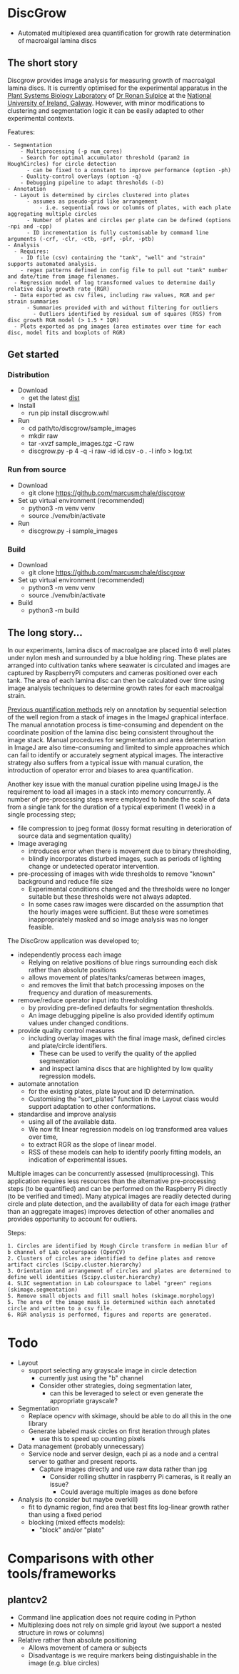 
# DiscGrow

- Automated multiplexed area quantification for growth rate determination of macroalgal lamina discs

## The short story 

Discgrow provides image analysis for measuring growth of macroalgal lamina discs. 
It is currently optimised for the experimental apparatus in the 
[Plant Systems Biology Laboratory](https://sulpice-lab.com/)
of [Dr Ronan Sulpice](https://www.nuigalway.ie/our-research/people/natural-sciences/ronansulpice/) 
at the [National University of Ireland, Galway](https://www.nuigalway.ie/). 
However, with minor modifications to clustering and segmentation logic
it can be easily adapted to other experimental contexts.

Features:

    - Segmentation
        - Multiprocessing (-p num_cores)
        - Search for optimal accumulator threshold (param2 in HoughCircles) for circle detection 
          - can be fixed to a constant to improve performance (option -ph)
        - Quality-control overlays (option -q)
        - Debugging pipeline to adapt thresholds (-D)
    - Annotation
      - Layout is determined by circles clustered into plates
          - assumes as pseudo-grid like arrangement
              - i.e. sequential rows or columns of plates, with each plate aggregating multiple circles
          - Number of plates and circles per plate can be defined (options -npi and -cpp)
          - ID incrementation is fully customisable by command line arguments (-crf, -clr, -ctb, -prf, -plr, -ptb)
    - Analysis
      - Requires:
        - ID file (csv) containing the "tank", "well" and "strain" supports automated analysis.
        - regex patterns defined in config file to pull out "tank" number and date/time from image filenames.
      - Regression model of log transformed values to determine daily relative daily growth rate (RGR)
      - Data exported as csv files, including raw values, RGR and per strain summaries
          - Summaries provided with and without filtering for outliers 
            - Outliers identified by residual sum of squares (RSS) from disc growth RGR model (> 1.5 * IQR)
      - Plots exported as png images (area estimates over time for each disc, model fits and boxplots of RGR)


## Get started
### Distribution

  - Download 
    - get the latest [dist](https://github.com/marcusmchale/discgrow/dist)
  - Install
    - run pip install discgrow.whl
  - Run
    - cd path/to/discgrow/sample_images
    - mkdir raw
    - tar -xvzf sample_images.tgz -C raw
    - discgrow.py -p 4 -q -i raw -id id.csv -o . -l info > log.txt

### Run from source

  - Download
    - git clone https://github.com/marcusmchale/discgrow
  - Set up virtual environment (recommended)
    - python3 -m venv venv
    - source ./venv/bin/activate
  - Run
    - discgrow.py -i sample_images


### Build

  - Download
    - git clone https://github.com/marcusmchale/discgrow
  - Set up virtual environment (recommended)
    - python3 -m venv venv
    - source ./venv/bin/activate
  - Build
    - python3 -m build



## The long story...

In our experiments, lamina discs of macroalgae are placed into 6 well plates under nylon mesh and
surrounded by a blue holding ring. These plates are arranged into cultivation tanks
where seawater is circulated and images are captured by RaspberryPi computers and cameras positioned over each tank.
The area of each lamina disc can then be calculated over time using image analysis techniques
to determine growth rates for each macroalgal strain.

[Previous quantification methods](<https://academic.oup.com/plphys/article/180/1/109/6117624>)
rely on annotation by sequential selection of the well region from a stack of images in the ImageJ graphical interface.
The manual annotation process is time-consuming and dependent on the coordinate position
of the lamina disc being consistent throughout the image stack.
Manual procedures for segmentation and area determination in ImageJ are also time-consuming and
limited to simple approaches which can fail to identify or accurately segment atypical images.
The interactive strategy also suffers from a typical issue with manual curation,
the introduction of operator error and biases to area quantification.

Another key issue with the manual curation pipeline using ImageJ is the requirement to load all images in a stack into memory concurrently.
A number of pre-processing steps were employed to handle the scale of data from a single tank for the duration of a typical experiment (1 week) in a single processing step; 
  - file compression to jpeg format (lossy format resulting in deterioration of source data and segmentation quality)
  - Image averaging 
    - introduces error when there is movement due to binary thresholding,
    - blindly incorporates disturbed images, such as periods of lighting change or undetected operator intervention. 
  - pre-processing of images with wide thresholds to remove "known" background and reduce file size
    - Experimental conditions changed and the thresholds were no longer suitable but these thresholds were not always adapted.
    - In some cases raw images were discarded on the assumption that the hourly images were sufficient. But these were sometimes inappropriately masked and so image analysis was no longer feasible.

The DiscGrow application was developed to;
  - independently process each image
    - Relying on relative positions of blue rings surrounding each disk rather than absolute positions 
    - allows movement of plates/tanks/cameras between images,
    - and removes the limit that batch processing imposes on the frequency and duration of measurements.
  - remove/reduce operator input into thresholding
    - by providing pre-defined defaults for segmentation thresholds.
    - An image debugging pipeline is also provided identify optimum values under changed conditions.
  - provide quality control measures
    - including overlay images with the final image mask, defined circles and plate/circle identifiers. 
      - These can be used to verify the quality of the applied segmentation 
      - and inspect lamina discs that are highlighted by low quality regression models.
  - automate annotation
    - for the existing plates, plate layout and ID determination. 
    - Customising the "sort_plates" function in the Layout class would support adaptation to other conformations. 
  - standardise and improve analysis
    - using all of the available data.
    - We now fit linear regression models on log transformed area values over time,
    - to extract RGR as the slope of linear model.
    - RSS of these models can help to identify poorly fitting models, an indication of experimental issues.

Multiple images can be concurrently assessed (multiprocessing).
This application requires less resources than the alternative pre-processing steps (to be quantified) 
and can be performed on the Raspberry Pi directly (to be verified and timed).
Many atypical images are readily detected during circle and plate detection, 
and the availability of data for each image (rather than an aggregate images) 
improves detection of other anomalies and provides opportunity to account for outliers.  

Steps:

    1. Circles are identified by Hough Circle transform in median blur of b channel of Lab colourspace (OpenCV)
    2. Clusters of circles are identified to define plates and remove artifact circles (Scipy.cluster.hierarchy)
    3. Orientation and arrangement of circles and plates are determined to define well identities (Scipy.cluster.hierarchy)
    4. SLIC segmentation in Lab colourspace to label "green" regions (skimage.segmentation)
    5. Remove small objects and fill small holes (skimage.morphology)
    5. The area of the image mask is determined within each annotated circle and written to a csv file.
    6. RGR analysis is performed, figures and reports are generated.

# Todo
  - Layout 
    - support selecting any grayscale image in circle detection
      - currently just using the "b" channel
      - Consider other strategies, doing segmentation later, 
        - can this be leveraged to select or even generate the appropriate grayscale?
  - Segmentation
    - Replace opencv with skimage, should be able to do all this in the one library
    - Generate labeled mask circles on first iteration through plates
      - use this to speed up counting pixels
  - Data management (probably unnecessary)
    - Service node and server design, each pi as a node and a central server to gather and present reports.
      - Capture images directly and use raw data rather than jpg
        - Consider rolling shutter in raspberry Pi cameras, is it really an issue?
          - Could average multiple images as done before
  - Analysis (to consider but maybe overkill)
    - fit to dynamic region, find area that best fits log-linear growth rather than using a fixed period
    - blocking (mixed effects models):
      - "block" and/or "plate"  

# Comparisons with other tools/frameworks 
## plantcv2
  - Command line application does not require coding in Python
  - Multiplexing does not rely on simple grid layout (we support a nested structure in rows or columns)
  - Relative rather than absolute positioning 
    - Allows movement of camera or subjects
    - Disadvantage is we require markers being distinguishable in the image (e.g. blue circles)

    

